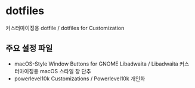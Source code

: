 # dotfiles
커스터마이징용 dotfile / dotfiles for Customization

## 주요 설정 파일

* macOS-Style Window Buttons for GNOME Libadwaita / Libadwaita 커스터마이징용 macOS 스타일 창 단추
* powerlevel10k Customizations / Powerlevel10k 개인화
